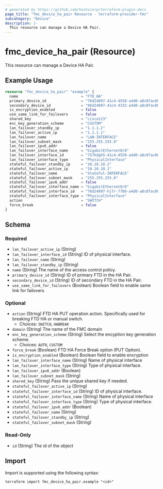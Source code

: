 ```yaml
---
# generated by https://github.com/hashicorp/terraform-plugin-docs
page_title: "fmc_device_ha_pair Resource - terraform-provider-fmc"
subcategory: "Device"
description: |-
  This resource can manage a Device HA Pair.
---
```


# fmc_device_ha_pair (Resource)

This resource can manage a Device HA Pair.

## Example Usage

```terraform
resource "fmc_device_ha_pair" "example" {
  name                             = "FTD_HA"
  primary_device_id                = "76d24097-41c4-4558-a4d0-a8c07ac08470"
  secondary_device_id              = "96d24097-41c4-4332-a4d0-a8c07ac08482"
  is_encryption_enabled            = false
  use_same_link_for_failovers      = false
  shared_key                       = "cisco123"
  enc_key_generation_scheme        = "CUSTOM"
  lan_failover_standby_ip          = "1.1.1.2"
  lan_failover_active_ip           = "1.1.1.1"
  lan_failover_name                = "LAN-INTERFACE"
  lan_failover_subnet_mask         = "255.255.255.0"
  lan_failover_ipv6_addr           = false
  lan_failover_interface_name      = "GigabitEthernet0/0"
  lan_failover_interface_id        = "757kdgh5-41c4-4558-a4d0-a8c07ac08470"
  lan_failover_interface_type      = "PhysicalInterface"
  stateful_failover_standby_ip     = "10.10.10.2"
  stateful_failover_active_ip      = "10.10.10.1"
  stateful_failover_name           = "Stateful-INTERFACE"
  stateful_failover_subnet_mask    = "255.255.255.0"
  stateful_failover_ipv6_addr      = false
  stateful_failover_interface_name = "GigabitEthernet0/0"
  stateful_failover_interface_id   = "76d24097-hj7r-7786-a4d0-a8c07ac08470"
  stateful_failover_interface_type = "PhysicalInterface"
  action                           = "SWITCH"
  force_break                      = false
}
```

<!-- schema generated by tfplugindocs -->
## Schema

### Required

- `lan_failover_active_ip` (String)
- `lan_failover_interface_id` (String) ID of physical interface.
- `lan_failover_name` (String)
- `lan_failover_standby_ip` (String)
- `name` (String) The name of the access control policy.
- `primary_device_id` (String) ID of primary FTD in the HA Pair.
- `secondary_device_id` (String) ID of secondary FTD in the HA Pair.
- `use_same_link_for_failovers` (Boolean) Boolean field to enable same link for failovers

### Optional

- `action` (String) FTD HA PUT operation action. Specifically used for breaking FTD HA or manual switch.
  - Choices: `SWITCH`, `HABREAK`
- `domain` (String) The name of the FMC domain
- `enc_key_generation_scheme` (String) Select the encyption key generation scheme.
  - Choices: `AUTO`, `CUSTOM`
- `force_break` (Boolean) FTD HA Force Break option (PUT Option).
- `is_encryption_enabled` (Boolean) Boolean field to enable encryption
- `lan_failover_interface_name` (String) Name of physical interface
- `lan_failover_interface_type` (String) Type of physical interface.
- `lan_failover_ipv6_addr` (Boolean)
- `lan_failover_subnet_mask` (String)
- `shared_key` (String) Pass the unique shared key if needed.
- `stateful_failover_active_ip` (String)
- `stateful_failover_interface_id` (String) ID of physical interface.
- `stateful_failover_interface_name` (String) Name of physical interface
- `stateful_failover_interface_type` (String) Type of physical interface.
- `stateful_failover_ipv6_addr` (Boolean)
- `stateful_failover_name` (String)
- `stateful_failover_standby_ip` (String)
- `stateful_failover_subnet_mask` (String)

### Read-Only

- `id` (String) The id of the object

## Import

Import is supported using the following syntax:

```shell
terraform import fmc_device_ha_pair.example "<id>"
```
